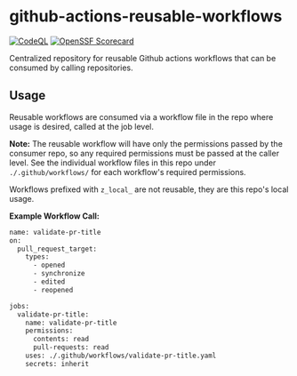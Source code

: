 # github-actions-reusable-workflows

[![CodeQL](https://github.com/mindbuttergold/github-actions-reusable-workflows/actions/workflows/github-code-scanning/codeql/badge.svg)](https://github.com/mindbuttergold/github-actions-reusable-workflows/actions/workflows/github-code-scanning/codeql) [![OpenSSF Scorecard](https://api.scorecard.dev/projects/github.com/mindbuttergold/github-actions-reusable-workflows/badge)](https://scorecard.dev/viewer/?uri=github.com/mindbuttergold/github-actions-reusable-workflows) 

<!-- TODO: Update after first merge -->
<!-- [!
[OpenSSF Best Practices](https://www.bestpractices.dev/projects/10740/badge?cache-control=no-cache)](https://www.bestpractices.dev/projects/10740) -->

Centralized repository for reusable Github actions workflows that can be consumed by calling repositories.

## Usage

Reusable workflows are consumed via a workflow file in the repo where usage is desired, called at the job level.

**Note:** The reusable workflow will have only the permissions passed by the consumer repo, so any required permissions must be passed at the caller level. See the individual workflow files in this repo under `./.github/workflows/` for each workflow's required permissions.

Workflows prefixed with `z_local_` are not reusable, they are this repo's local usage.

**Example Workflow Call:**

```bash
name: validate-pr-title
on:
  pull_request_target:
    types:
      - opened
      - synchronize
      - edited
      - reopened

jobs:
  validate-pr-title:
    name: validate-pr-title
    permissions:
      contents: read
      pull-requests: read
    uses: ./.github/workflows/validate-pr-title.yaml
    secrets: inherit
```

